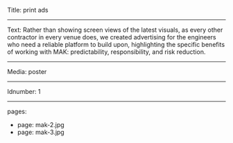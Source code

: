 Title: print ads

----

Text: Rather than showing screen views of the latest visuals, as every other contractor in every venue does, we created advertising for the engineers who need a reliable platform to build upon, highlighting the specific benefits of working with MAK: predictability, responsibility, and risk reduction.

----

Media: poster

----

Idnumber: 1

----

pages:

-
  page: mak-2.jpg
-
  page: mak-3.jpg
